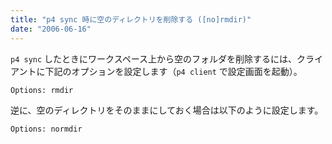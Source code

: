 ```yaml
---
title: "p4 sync 時に空のディレクトリを削除する ([no]rmdir)"
date: "2006-06-16"
---
```


`p4 sync` したときにワークスペース上から空のフォルダを削除するには、クライアントに下記のオプションを設定します（`p4 client` で設定画面を起動）。

```
Options: rmdir
```

逆に、空のディレクトリをそのままにしておく場合は以下のように設定します。

```
Options: normdir
```

